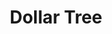 ---
title: "Dollar Tree"
url: /harrisonburg/dollar-tree-john-wayland-highway/
shop: variety store
---